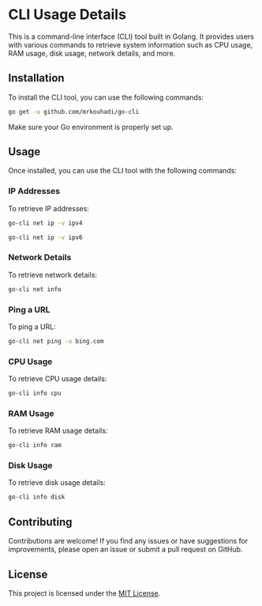 # CLI Usage Details

This is a command-line interface (CLI) tool built in Golang. It provides users with various commands to retrieve system information such as CPU usage, RAM usage, disk usage, network details, and more.

## Installation

To install the CLI tool, you can use the following commands:

```bash
go get -u github.com/mrkouhadi/go-cli
```

Make sure your Go environment is properly set up.

## Usage

Once installed, you can use the CLI tool with the following commands:

### IP Addresses

To retrieve IP addresses:

```bash
go-cli net ip -v ipv4
```

```bash
go-cli net ip -v ipv6
```

### Network Details

To retrieve network details:

```bash
go-cli net info
```

### Ping a URL

To ping a URL:

```bash
go-cli net ping -u bing.com
```

### CPU Usage

To retrieve CPU usage details:

```bash
go-cli info cpu
```

### RAM Usage

To retrieve RAM usage details:

```bash
go-cli info ram
```

### Disk Usage

To retrieve disk usage details:

```bash
go-cli info disk
```

## Contributing

Contributions are welcome! If you find any issues or have suggestions for improvements, please open an issue or submit a pull request on GitHub.

## License

This project is licensed under the [MIT License](LICENSE).

```

```
